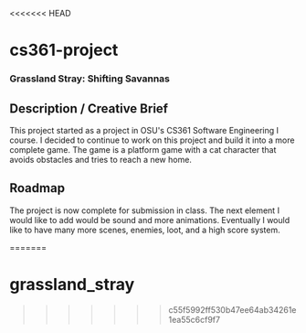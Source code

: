 <<<<<<< HEAD
# cs361-project
### Grassland Stray: Shifting Savannas

## Description / Creative Brief
<p>This project started as a project in OSU's CS361 Software Engineering I course. I decided to continue to work on this project and build it into a more complete game. The game is a platform game with a cat character that avoids obstacles and tries to reach a new home.</p>

## Roadmap
<p>The project is now complete for submission in class. The next element I would like to add would be sound and more animations. Eventually I would like to have many more scenes, enemies, loot, and a high score system.</p>

=======
# grassland_stray
>>>>>>> c55f5992ff530b47ee64ab34261e1ea55c6cf9f7
